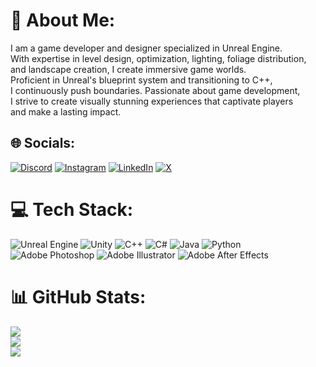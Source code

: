 # 💫 About Me:
I am a game developer and designer specialized in Unreal Engine. <br>With expertise in level design, optimization, lighting, foliage distribution, <br>and landscape creation, I create immersive game worlds. <br>Proficient in Unreal's blueprint system and transitioning to C++, <br>I continuously push boundaries. Passionate about game development, <br>I strive to create visually stunning experiences that captivate players <br>and make a lasting impact.


## 🌐 Socials:
[![Discord](https://img.shields.io/badge/Discord-%237289DA.svg?logo=discord&logoColor=white)](https://discord.gg/https://discord.com/invite/DTw8jCBwTz) [![Instagram](https://img.shields.io/badge/Instagram-%23E4405F.svg?logo=Instagram&logoColor=white)](https://instagram.com/daljinderjind) [![LinkedIn](https://img.shields.io/badge/LinkedIn-%230077B5.svg?logo=linkedin&logoColor=white)](https://linkedin.com/in/daljinderjind) [![X](https://img.shields.io/badge/X-black.svg?logo=X&logoColor=white)](https://x.com/daljinderjind) 

# 💻 Tech Stack:
![Unreal Engine](https://img.shields.io/badge/UnrealEngine-%2300599C.svg?style=for-the-badge&logo=UnrealEngine&logoColor=white) ![Unity](https://img.shields.io/badge/Unity-%2300599C.svg?style=for-the-badge&logo=UnrealEngine&logoColor=white) ![C++](https://img.shields.io/badge/c++-%2300599C.svg?style=for-the-badge&logo=c%2B%2B&logoColor=white) ![C#](https://img.shields.io/badge/c%23-%23239120.svg?style=for-the-badge&logo=csharp&logoColor=white) ![Java](https://img.shields.io/badge/java-%23ED8B00.svg?style=for-the-badge&logo=openjdk&logoColor=white) ![Python](https://img.shields.io/badge/python-3670A0?style=for-the-badge&logo=python&logoColor=ffdd54) ![Adobe Photoshop](https://img.shields.io/badge/adobe%20photoshop-%2331A8FF.svg?style=for-the-badge&logo=adobe%20photoshop&logoColor=white) ![Adobe Illustrator](https://img.shields.io/badge/adobe%20illustrator-%23FF9A00.svg?style=for-the-badge&logo=adobe%20illustrator&logoColor=white) ![Adobe After Effects](https://img.shields.io/badge/Adobe%20After%20Effects-9999FF.svg?style=for-the-badge&logo=Adobe%20After%20Effects&logoColor=white)
# 📊 GitHub Stats:
![](https://github-readme-stats.vercel.app/api?username=thejind&theme=dark&hide_border=false&include_all_commits=true&count_private=true)<br/>
![](https://github-readme-streak-stats.herokuapp.com/?user=thejind&theme=dark&hide_border=false)<br/>
![](https://github-readme-stats.vercel.app/api/top-langs/?username=thejind&theme=dark&hide_border=false&include_all_commits=true&count_private=true&layout=compact)

<!-- Proudly created with GPRM ( https://gprm.itsvg.in ) -->
